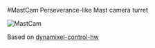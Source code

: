 #MastCam
Perseverance-like Mast camera turret

![MastCam](https://github.com/andreagavazzi/ag_ago/blob/main/assets/MastCam.png)

Based on [dynamixel-control-hw](http://www.resibots.eu/dynamixel_control_hw/)
